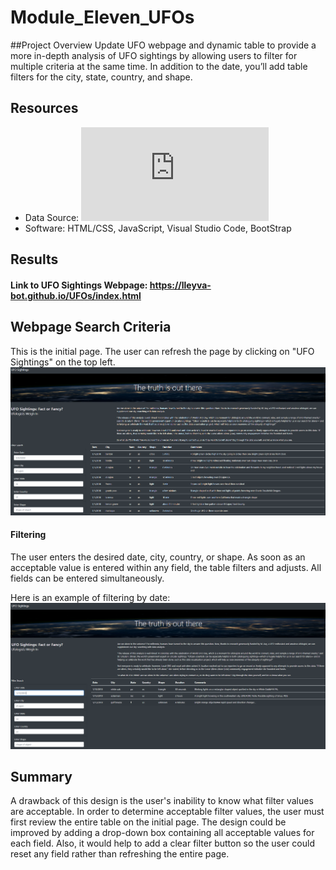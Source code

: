 # Module_Eleven_UFOs

##Project Overview
Update UFO webpage and dynamic table to provide a more in-depth analysis of UFO sightings by allowing users to filter for multiple criteria at the same time. In addition to the date, you’ll add table filters for the city, state, country, and shape.

## Resources
 - Data Source: ![UFO Data](https://github.com/LLeyva-bot/UFOs/blob/main/static/js/data.js)
 - Software: HTML/CSS, JavaScript, Visual Studio Code, BootStrap

## Results
####  Link to UFO Sightings Webpage: https://lleyva-bot.github.io/UFOs/index.html

## Webpage Search Criteria

This is the initial page. The user can refresh the page by clicking on "UFO Sightings" on the top left. 
![Initial Page](https://github.com/LLeyva-bot/UFOs/blob/main/static/images/Fig1.PNG)

#### Filtering
The user enters the desired date, city, country, or shape.  As soon as an acceptable value is entered within any field, the table filters and adjusts. All fields can be entered simultaneously.

Here is an example of filtering by date:
![Filter Example](https://github.com/LLeyva-bot/UFOs/blob/main/static/images/Fig2.PNG)

## Summary
A drawback of this design is the user's inability to know what filter values are acceptable.  In order to determine acceptable filter values, the user must first review the entire table on the initial page. The design could be improved by adding a drop-down box containing all acceptable values for each field.  Also, it would help to add a clear filter button so the user could reset any field rather than refreshing the entire page.    



